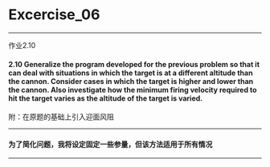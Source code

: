 # Excercise_06
***

作业2.10


#### 2.10 Generalize the program developed for the previous problem so that it can deal with situations in which the target is at a different altitude than the cannon. Consider cases in which the target is higher and lower than the cannon. Also investigate how the minimum firing velocity required to hit the target varies as the altitude of the target is varied.

附：在原题的基础上引入迎面风阻

***
#### 为了简化问题，我将设定固定一些参量，但该方法适用于所有情况
***


